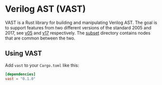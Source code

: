 # Verilog AST (VAST)

VAST is a Rust library for building and manipulating Verilog AST. The goal is to support features from two different versions of the standard 2005 and 2017, see [v05](https://github.com/vegaluisjose/vast/tree/master/src/v05) and [v17](https://github.com/vegaluisjose/vast/tree/master/src/v17) respectively. The [subset](https://github.com/vegaluisjose/vast/tree/master/src/subset) directory contains nodes that are common between the two.

## Using VAST

Add `vast` to your `Cargo.toml` like this:
```toml
[dependencies]
vast = "0.1.0"
```
